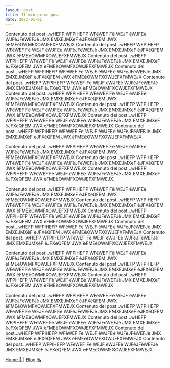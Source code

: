 ```yaml
---
layout: post
title: Il mio primo post
date: 2023-01-01
---
```


Contenuto del post...wHEFP WFPIHEFP WFèWEF Fè WEJF èWJFEè WJFèJFèWEFJè JMX EMXEJMXèF èJFXèQFEM JWX èFMEèOWMFXOWJEFXFMWEJX
Contenuto del post...wHEFP WFPIHEFP WFèWEF Fè WEJF èWJFEè WJFèJFèWEFJè JMX EMXEJMXèF èJFXèQFEM JWX èFMEèOWMFXOWJEFXFMWEJX
Contenuto del post...wHEFP WFPIHEFP WFèWEF Fè WEJF èWJFEè WJFèJFèWEFJè JMX EMXEJMXèF èJFXèQFEM JWX èFMEèOWMFXOWJEFXFMWEJX
Contenuto del post...wHEFP WFPIHEFP WFèWEF Fè WEJF èWJFEè WJFèJFèWEFJè JMX EMXEJMXèF èJFXèQFEM JWX èFMEèOWMFXOWJEFXFMWEJX
Contenuto del post...wHEFP WFPIHEFP WFèWEF Fè WEJF èWJFEè WJFèJFèWEFJè JMX EMXEJMXèF èJFXèQFEM JWX èFMEèOWMFXOWJEFXFMWEJX
Contenuto del post...wHEFP WFPIHEFP WFèWEF Fè WEJF èWJFEè WJFèJFèWEFJè JMX EMXEJMXèF èJFXèQFEM JWX èFMEèOWMFXOWJEFXFMWEJX
Contenuto del post...wHEFP WFPIHEFP WFèWEF Fè WEJF èWJFEè WJFèJFèWEFJè JMX EMXEJMXèF èJFXèQFEM JWX èFMEèOWMFXOWJEFXFMWEJX
Contenuto del post...wHEFP WFPIHEFP WFèWEF Fè WEJF èWJFEè WJFèJFèWEFJè JMX EMXEJMXèF èJFXèQFEM JWX èFMEèOWMFXOWJEFXFMWEJX
Contenuto del post...wHEFP WFPIHEFP WFèWEF Fè WEJF èWJFEè WJFèJFèWEFJè JMX EMXEJMXèF èJFXèQFEM JWX èFMEèOWMFXOWJEFXFMWEJX

Contenuto del post...wHEFP WFPIHEFP WFèWEF Fè WEJF èWJFEè WJFèJFèWEFJè JMX EMXEJMXèF èJFXèQFEM JWX èFMEèOWMFXOWJEFXFMWEJX
Contenuto del post...wHEFP WFPIHEFP WFèWEF Fè WEJF èWJFEè WJFèJFèWEFJè JMX EMXEJMXèF èJFXèQFEM JWX èFMEèOWMFXOWJEFXFMWEJX
Contenuto del post...wHEFP WFPIHEFP WFèWEF Fè WEJF èWJFEè WJFèJFèWEFJè JMX EMXEJMXèF èJFXèQFEM JWX èFMEèOWMFXOWJEFXFMWEJX

Contenuto del post...wHEFP WFPIHEFP WFèWEF Fè WEJF èWJFEè WJFèJFèWEFJè JMX EMXEJMXèF èJFXèQFEM JWX èFMEèOWMFXOWJEFXFMWEJX
Contenuto del post...wHEFP WFPIHEFP WFèWEF Fè WEJF èWJFEè WJFèJFèWEFJè JMX EMXEJMXèF èJFXèQFEM JWX èFMEèOWMFXOWJEFXFMWEJX
Contenuto del post...wHEFP WFPIHEFP WFèWEF Fè WEJF èWJFEè WJFèJFèWEFJè JMX EMXEJMXèF èJFXèQFEM JWX èFMEèOWMFXOWJEFXFMWEJX
Contenuto del post...wHEFP WFPIHEFP WFèWEF Fè WEJF èWJFEè WJFèJFèWEFJè JMX EMXEJMXèF èJFXèQFEM JWX èFMEèOWMFXOWJEFXFMWEJX
Contenuto del post...wHEFP WFPIHEFP WFèWEF Fè WEJF èWJFEè WJFèJFèWEFJè JMX EMXEJMXèF èJFXèQFEM JWX èFMEèOWMFXOWJEFXFMWEJX

Contenuto del post...wHEFP WFPIHEFP WFèWEF Fè WEJF èWJFEè WJFèJFèWEFJè JMX EMXEJMXèF èJFXèQFEM JWX èFMEèOWMFXOWJEFXFMWEJX
Contenuto del post...wHEFP WFPIHEFP WFèWEF Fè WEJF èWJFEè WJFèJFèWEFJè JMX EMXEJMXèF èJFXèQFEM JWX èFMEèOWMFXOWJEFXFMWEJX
Contenuto del post...wHEFP WFPIHEFP WFèWEF Fè WEJF èWJFEè WJFèJFèWEFJè JMX EMXEJMXèF èJFXèQFEM JWX èFMEèOWMFXOWJEFXFMWEJX

Contenuto del post...wHEFP WFPIHEFP WFèWEF Fè WEJF èWJFEè WJFèJFèWEFJè JMX EMXEJMXèF èJFXèQFEM JWX èFMEèOWMFXOWJEFXFMWEJX
Contenuto del post...wHEFP WFPIHEFP WFèWEF Fè WEJF èWJFEè WJFèJFèWEFJè JMX EMXEJMXèF èJFXèQFEM JWX èFMEèOWMFXOWJEFXFMWEJX
Contenuto del post...wHEFP WFPIHEFP WFèWEF Fè WEJF èWJFEè WJFèJFèWEFJè JMX EMXEJMXèF èJFXèQFEM JWX èFMEèOWMFXOWJEFXFMWEJX
Contenuto del post...wHEFP WFPIHEFP WFèWEF Fè WEJF èWJFEè WJFèJFèWEFJè JMX EMXEJMXèF èJFXèQFEM JWX èFMEèOWMFXOWJEFXFMWEJX
Contenuto del post...wHEFP WFPIHEFP WFèWEF Fè WEJF èWJFEè WJFèJFèWEFJè JMX EMXEJMXèF èJFXèQFEM JWX èFMEèOWMFXOWJEFXFMWEJX

[Home 🏡 ](../../) | [Blog 🗞 ](../../myblog.html)
